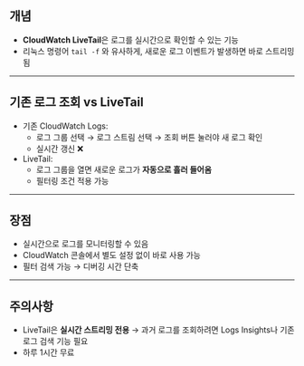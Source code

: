 ## 개념

- **CloudWatch LiveTail**은 로그를 실시간으로 확인할 수 있는 기능
- 리눅스 명령어 `tail -f` 와 유사하게, 새로운 로그 이벤트가 발생하면 바로 스트리밍됨

---

## 기존 로그 조회 vs LiveTail

- 기존 CloudWatch Logs:
    - 로그 그룹 선택 → 로그 스트림 선택 → 조회 버튼 눌러야 새 로그 확인
    - 실시간 갱신 ❌
- LiveTail:
    - 로그 그룹을 열면 새로운 로그가 **자동으로 흘러 들어옴**
    - 필터링 조건 적용 가능

---

## 장점

- 실시간으로 로그를 모니터링할 수 있음
- CloudWatch 콘솔에서 별도 설정 없이 바로 사용 가능
- 필터 검색 가능 → 디버깅 시간 단축

---

## 주의사항

- LiveTail은 **실시간 스트리밍 전용** → 과거 로그를 조회하려면 Logs Insights나 기존 로그 검색 기능 필요
- 하루 1시간 무료

